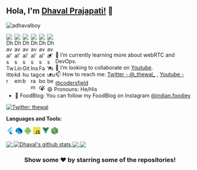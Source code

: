 ## Hola, I'm [Dhaval Prajapati!](https://adhavalboy.github.io/) 👋

<p align="left"> <img src="https://komarev.com/ghpvc/?username=adhavalboy&label=Views&color=blue&style=plastic" alt="adhavalboy" /> </p>

<a href="https://twitter.com/_thewal_">
  <img align="left" alt="Dhaval's Twitter" width="22px" src="https://cdn.jsdelivr.net/npm/simple-icons@v3/icons/twitter.svg" />
</a>
<a href="https://linkedin.com/in/thewal">
  <img align="left" alt="Dhaval's Linkdein" width="22px" src="https://cdn.jsdelivr.net/npm/simple-icons@v3/icons/linkedin.svg" />
</a>
<a href="https://github.com/adhavalboy">
  <img align="left" alt="Dhaval's Github" width="22px" src="https://cdn.jsdelivr.net/npm/simple-icons@v3/icons/github.svg" />
</a>
<a href="https://instagram.com/_thewal_/">
  <img align="left" alt="Dhaval's Instagram" width="22px" src="https://cdn.jsdelivr.net/npm/simple-icons@v3/icons/instagram.svg" />
</a>
<a href="https://www.facebook.com/thewal7/">
  <img align="left" alt="Dhaval's Facebook" width="22px" src="https://cdn.jsdelivr.net/npm/simple-icons@v3/icons/facebook.svg" />
</a>
<a href="https://www.youtube.com/codersfield/">
  <img align="left" alt="Dhaval's Youtube" width="22px" src="https://cdn.jsdelivr.net/npm/simple-icons@v3/icons/youtube.svg" />
</a>

<br/>
<br/>



- 🌱 I’m currently learning more about webRTC and DevOps.
- 👯 I’m looking to collaborate on [Youtube](https://youtube.com/codersfield).
- 📫 How to reach me: [Twitter - @\_thewal_](https://twitter.com/_thewal_) , [Youtube - @codersfield](https://youtube.com/coderfield)
- 😄 Pronouns: He/His
- 🍕 FoodBlog: You can follow my FoodBlog on Instagram [@indian.foodiey](https://instagram.com/indian.foodiey/)

[![Twitter: _thewal_](https://img.shields.io/twitter/follow/_thewal_?style=social)](https://twitter.com/_thewal_)


**Languages and Tools:**  

<code><img height="20" src="https://raw.githubusercontent.com/github/explore/80688e429a7d4ef2fca1e82350fe8e3517d3494d/topics/flutter/flutter.png"></code>
<code><img height="20" src="https://raw.githubusercontent.com/github/explore/80688e429a7d4ef2fca1e82350fe8e3517d3494d/topics/dart/dart.png"></code>
<code><img height="20" src="https://raw.githubusercontent.com/github/explore/80688e429a7d4ef2fca1e82350fe8e3517d3494d/topics/android/android.png"></code>
<code><img height="20" src="https://raw.githubusercontent.com/github/explore/80688e429a7d4ef2fca1e82350fe8e3517d3494d/topics/javascript/javascript.png"></code>
<code><img height="20" src="https://raw.githubusercontent.com/github/explore/80688e429a7d4ef2fca1e82350fe8e3517d3494d/topics/vue/vue.png"></code>
<code><img height="20" src="https://raw.githubusercontent.com/github/explore/80688e429a7d4ef2fca1e82350fe8e3517d3494d/topics/nodejs/nodejs.png"></code>    

<a href="https://github.com/adhavalboy">
  <img align="center" src="https://github-readme-stats.vercel.app/api/top-langs/?username=adhavalboy&theme=light&hide_langs_below=1" />
</a>
<a href="https://github.com/adhavalboy">
 <img align="center" src="https://github-readme-stats.vercel.app/api?username=adhavalboy&show_icons=true&theme=light&line_height=27" alt="Dhaval's github stats"/>
</a>
<a href="https://github.com/adhavalboy/My-card-Flutter">
  <img align="center" src="https://github-readme-stats.vercel.app/api/pin/?username=adhavalboy&repo=My-card-Flutter&theme=light" />

</a>
<a href="https://github.com/adhavalboy/node-email-attacker">
 <img align="center" src="https://github-readme-stats.vercel.app/api/pin/?username=adhavalboy&repo=node-email-attacker&theme=light" />
</a>

<div align="center">

### Show some ❤️ by starring some of the repositories!

</div>

